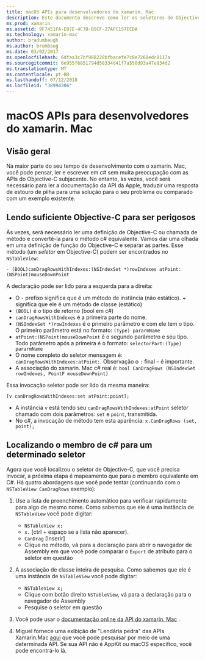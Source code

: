 ```yaml
---
title: macOS APIs para desenvolvedores do xamarin. Mac
description: Este documento descreve como ler os seletores de Objective-C e como encontrar seus métodos c# correspondentes em um aplicativo xamarin. Mac.
ms.prod: xamarin
ms.assetid: 9F7451FA-E07E-4C7B-B5CF-27AFC157ECDA
ms.technology: xamarin-mac
author: bradumbaugh
ms.author: brumbaug
ms.date: 03/02/2017
ms.openlocfilehash: 6dfaa3c7bf988228bfbacefe7c8e7268edc8117a
ms.sourcegitcommit: 6e955f6851794d58334d41f7a550d93a47e834d2
ms.translationtype: MT
ms.contentlocale: pt-BR
ms.lasthandoff: 07/12/2018
ms.locfileid: "38994306"
---
```

# <a name="macos-apis-for-xamarinmac-developers"></a>macOS APIs para desenvolvedores do xamarin. Mac

## <a name="overview"></a>Visão geral

Na maior parte do seu tempo de desenvolvimento com o xamarin. Mac, você pode pensar, ler e escrever em c# sem muita preocupação com as APIs do Objective-C subjacente. No entanto, às vezes, você será necessário para ler a documentação da API da Apple, traduzir uma resposta de estouro de pilha para uma solução para o seu problema ou comparado com um exemplo existente.

## <a name="reading-enough-objective-c-to-be-dangerous"></a>Lendo suficiente Objective-C para ser perigosos

Às vezes, será necessário ler uma definição de Objective-C ou chamada de método e convertê-la para o método c# equivalente. Vamos dar uma olhada em uma definição de função do Objective-C e separar as partes. Esse método (um *seletor* em Objective-C) podem ser encontrados no `NSTableView`:

```objc
- (BOOL)canDragRowsWithIndexes:(NSIndexSet *)rowIndexes atPoint:(NSPoint)mouseDownPoint
```

A declaração pode ser lido para a esquerda para a direita:

- O `-` prefixo significa que é um método de instância (não estático). + significa que ele é um método de classe (estático)
- `(BOOL)` é o tipo de retorno (bool em c#)
- `canDragRowsWithIndexes` é a primeira parte do nome.
- `(NSIndexSet *)rowIndexes` é o primeiro parâmetro e com ele tem o tipo. O primeiro parâmetro está no formato: `(Type) pararmName`
- `atPoint:(NSPoint)mouseDownPoint` é o segundo parâmetro e seu tipo. Todo parâmetro após a primeira é o formato: `selectorPart:(Type) pararmName`
- O nome completo do seletor mensagem é: `canDragRowsWithIndexes:atPoint:`. Observação o `:` final – é importante.
- A associação do xamarin. Mac c# real é: `bool CanDragRows (NSIndexSet rowIndexes, PointF mouseDownPoint)`

Essa invocação seletor pode ser lido da mesma maneira:

```objc
[v canDragRowsWithIndexes:set atPoint:point];
```

- A instância `v` está tendo seu `canDragRowsWithIndexes:atPoint` seletor chamado com dois parâmetros: `set` e `point`, transmitida.
- No c#, a invocação de método tem esta aparência: `x.CanDragRows (set, point);`

<a name="finding_selector" />

## <a name="finding-the-c-member-for-a-given-selector"></a>Localizando o membro de c# para um determinado seletor

Agora que você localizou o seletor de Objective-C, que você precisa invocar, a próxima etapa é mapeamento que para o membro equivalente em C#. Há quatro abordagens que você pode tentar (continuando com o `NSTableView CanDragRows` exemplo):

1. Use a lista de preenchimento automático para verificar rapidamente para algo de mesmo nome. Como sabemos que ele é uma instância de `NSTableView` você pode digitar:

    - `NSTableView x;`
    - `x.` [ctrl + espaço se a lista não aparecer).
    - `CanDrag` [Inserir]
    - Clique no método, vá para a declaração para abrir o navegador de Assembly em que você pode comparar o `Export` de atributo para o seletor em questão

2. A associação de classe inteira de pesquisa. Como sabemos que ele é uma instância de `NSTableView` você pode digitar:

    - `NSTableView x;`
    - Clique com botão direito `NSTableView`, vá para a declaração para o navegador de Assembly
    - Pesquise o seletor em questão

3. Você pode usar o [documentação online da API do xamarin. Mac](https://docs.microsoft.com/dotnet/api/?view=xamarinmac-3.0) .

4. Miguel fornece uma exibição de "Lendária pedra" das APIs Xamarin.Mac [aqui](http://tirania.org/tmp/rosetta.html) que você pode pesquisar por meio de uma determinada API. Se sua API não é AppKit ou macOS específico, você pode encontrá-lo lá.

<!--
Note: In some cases, the assembly browser can hit a bug where it will open but not jump to the right definition. Keep that tab open, switch back to your source code and try again.
Note: The assembly browser tricks currently only works with Xamarin.Mac Classic. This will be fixed in a future version.
-->
